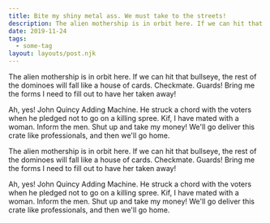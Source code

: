 ```yaml
---
title: Bite my shiny metal ass. We must take to the streets!
description: The alien mothership is in orbit here. If we can hit that bullseye, the rest of the dominoes will fall like a house of cards. Checkmate. Guards! Bring me the forms I need to fill out to have her taken away!
date: 2019-11-24
tags:
  - some-tag
layout: layouts/post.njk
---
```


The alien mothership is in orbit here. If we can hit that bullseye, the rest of the dominoes will fall like a house of cards. Checkmate. Guards! Bring me the forms I need to fill out to have her taken away!

Ah, yes! John Quincy Adding Machine. He struck a chord with the voters when he pledged not to go on a killing spree. Kif, I have mated with a woman. Inform the men. Shut up and take my money! We'll go deliver this crate like professionals, and then we'll go home.

The alien mothership is in orbit here. If we can hit that bullseye, the rest of the dominoes will fall like a house of cards. Checkmate. Guards! Bring me the forms I need to fill out to have her taken away!

Ah, yes! John Quincy Adding Machine. He struck a chord with the voters when he pledged not to go on a killing spree. Kif, I have mated with a woman. Inform the men. Shut up and take my money! We'll go deliver this crate like professionals, and then we'll go home.
